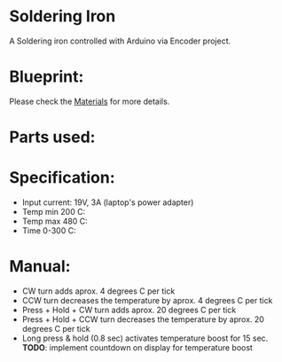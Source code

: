 # Soldering Iron
A Soldering iron controlled with Arduino via Encoder project.

# Blueprint:
Please check the [Materials](https://github.com/bororda/Encoder/tree/master/Materials) for more details.

# Parts used:

# Specification:
* Input current: 19V, 3A (laptop's power adapter)
* Temp min 200 C: 
* Temp max 480 C: 
* Time 0-300 C: 

# Manual:
* CW turn adds aprox. 4 degrees C per tick
* CCW turn decreases the temperature by aprox. 4 degrees C per tick
* Press + Hold + CW turn adds aprox. 20 degrees C per tick
* Press + Hold + CCW turn decreases the temperature by aprox. 20 degrees C per tick
* Long press & hold (0.8 sec) activates temperature boost for 15 sec.
**TODO**: implement countdown on display for temperature boost
